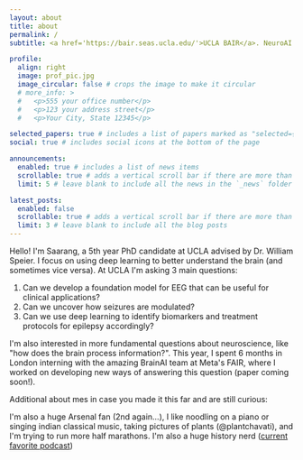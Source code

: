 ```yaml
---
layout: about
title: about
permalink: /
subtitle: <a href='https://bair.seas.ucla.edu/'>UCLA BAIR</a>. NeuroAI. Etc.

profile:
  align: right
  image: prof_pic.jpg
  image_circular: false # crops the image to make it circular
  # more_info: >
  #   <p>555 your office number</p>
  #   <p>123 your address street</p>
  #   <p>Your City, State 12345</p>

selected_papers: true # includes a list of papers marked as "selected={true}"
social: true # includes social icons at the bottom of the page

announcements:
  enabled: true # includes a list of news items
  scrollable: true # adds a vertical scroll bar if there are more than 3 news items
  limit: 5 # leave blank to include all the news in the `_news` folder

latest_posts:
  enabled: false
  scrollable: true # adds a vertical scroll bar if there are more than 3 new posts items
  limit: 3 # leave blank to include all the blog posts
---
```


<!-- Write your biography here. Tell the world about yourself. Link to your favorite [subreddit](http://reddit.com). You can put a picture in, too. The code is already in, just name your picture `prof_pic.jpg` and put it in the `img/` folder.

Put your address / P.O. box / other info right below your picture. You can also disable any of these elements by editing `profile` property of the YAML header of your `_pages/about.md`. Edit `_bibliography/papers.bib` and Jekyll will render your [publications page](/al-folio/publications/) automatically.

Link to your social media connections, too. This theme is set up to use [Font Awesome icons](https://fontawesome.com/) and [Academicons](https://jpswalsh.github.io/academicons/), like the ones below. Add your Facebook, Twitter, LinkedIn, Google Scholar, or just disable all of them. -->

Hello! I'm Saarang, a 5th year PhD candidate at UCLA advised by Dr. William Speier. I focus on using deep learning to better understand the brain (and sometimes vice versa). At UCLA I'm asking 3 main questions: 

1. Can we develop a foundation model for EEG that can be useful for clinical applications? 
2. Can we uncover how seizures are modulated? 
3. Can we use deep learning to identify  biomarkers and treatment protocols for epilepsy accordingly? 
<!-- 4. something about PD here -->

I'm also interested in more fundamental questions about neuroscience, like "how does the brain process information?". This year, I spent 6 months in London interning with the amazing BrainAI team at Meta's FAIR, where I worked on developing new ways of answering this question (paper coming soon!). 

Additional about mes in case you made it this far and are still curious: 

I'm also a huge Arsenal fan (2nd again...), I like noodling on a piano or singing indian classical music, taking pictures of plants (@plantchavati), and I'm trying to run more half marathons. I'm also a huge history nerd ([current favorite podcast](https://open.spotify.com/show/0sBh58hSTReUQiK4axYUVx)) 